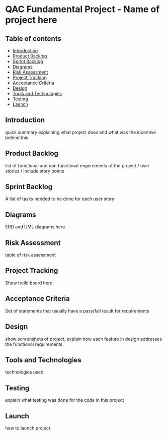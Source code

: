 # QAC Fundamental Project - Name of project here

## Table of contents
* [Introduction](#introduction)
* [Product Backlog](#product-backlog)
* [Sprint Backlog](#sprint-backlog)
* [Diagrams](#diagrams)
* [Risk Assessment](#risk-assessment)
* [Project Tracking](#project-tracking)
* [Acceptance Criteria](#acceptance-criteria)
* [Design](#design)
* [Tools and Technologies](#tools-and-technologies)
* [Testing](#testing)
* [Launch](#launch)

## Introduction

quick summary explaining what project does and what was the incentive behind this

## Product Backlog

list of functional and non functional requirements of the project / user stories / include story points

## Sprint Backlog

A list of tasks needed to be done for each user story

## Diagrams

ERD and UML diagrams here

## Risk Assessment

table of risk assessment

## Project Tracking

Show trello board here

## Acceptance Criteria

Set of statements that usually have a pass/fail result for requirements

## Design

show screenshots of project, explain how each feature in design addresses the functional requirements

## Tools and Technologies

technologies used

## Testing

explain what testing was done for the code in this project

## Launch

how to launch project
